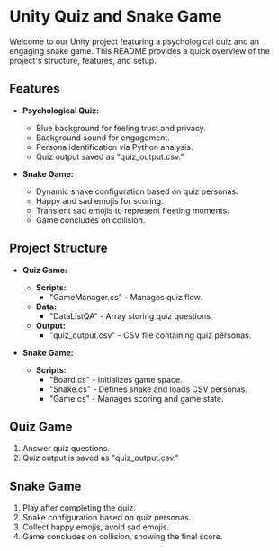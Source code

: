 # Unity Quiz and Snake Game

Welcome to our Unity project featuring a psychological quiz and an engaging snake game. This README provides a quick overview of the project's structure, features, and setup.

## Features

- **Psychological Quiz:**
  - Blue background for feeling trust and privacy.
  - Background sound for engagement.
  - Persona identification via Python analysis.
  - Quiz output saved as "quiz_output.csv."

- **Snake Game:**
  - Dynamic snake configuration based on quiz personas.
  - Happy and sad emojis for scoring.
  - Transient sad emojis to represent fleeting moments.
  - Game concludes on collision.

## Project Structure

- **Quiz Game:**
  - **Scripts:**
    - "GameManager.cs" - Manages quiz flow.
  - **Data:**
    - "DataListQA" - Array storing quiz questions.
  - **Output:**
    - "quiz_output.csv" - CSV file containing quiz personas.

- **Snake Game:**
  - **Scripts:**
    - "Board.cs" - Initializes game space.
    - "Snake.cs" - Defines snake and loads CSV personas.
    - "Game.cs" - Manages scoring and game state.

## Quiz Game

1. Answer quiz questions.
2. Quiz output is saved as "quiz_output.csv."

## Snake Game

1. Play after completing the quiz.
2. Snake configuration based on quiz personas.
3. Collect happy emojis, avoid sad emojis.
4. Game concludes on collision, showing the final score.
